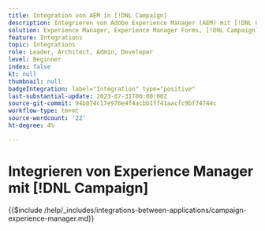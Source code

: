 ```yaml
---
title: Integration von AEM in [!DNL Campaign]
description: Integrieren von Adobe Experience Manager (AEM) mit [!DNL Campaign] um E-Mail-Kampagnen zu erstellen und zu verwalten.
solution: Experience Manager, Experience Manager Forms, [!DNL Campaign], [!DNL Campaign] v8, [!DNL Campaign] Standard, [!DNL Campaign] Classic v7
feature: Integrations
topic: Integrations
role: Leader, Architect, Admin, Developer
level: Beginner
index: false
kt: null
thumbnail: null
badgeIntegration: label="Integration" type="positive"
last-substantial-update: 2023-07-31T00:00:00Z
source-git-commit: 94b074c17e976e4f4acbb1ff41aacfc9bf74744c
workflow-type: tm+mt
source-wordcount: '22'
ht-degree: 4%

---
```



# Integrieren von Experience Manager mit [!DNL Campaign]

{{$include /help/_includes/integrations-between-applications/campaign-experience-manager.md}}
